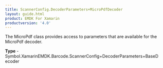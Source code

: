 ```yaml
---
title: ScannerConfig.DecoderParameters+MicroPdfDecoder
layout: guide.html
product: EMDK For Xamarin 
productversion: '4.0' 
---
```

The MicroPdf class provides access to parameters that are available for the MicroPdf decoder.

**Type** - Symbol.XamarinEMDK.Barcode.ScannerConfig+DecoderParameters+BaseDecoder

